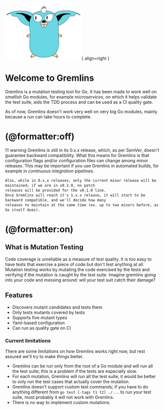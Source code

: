 ![Gremlins mascotte](assets/images/gremlins_mascotte.png){ align=right }

# Welcome to Gremlins

Gremlins is a mutation testing tool for Go. It has been made to work well on _smallish_ Go modules, for example
_microservices_, on which it helps validate the test suite, aids the TDD process and can be used as a CI quality gate.

As of now, Gremlins doesn't work very well on very big Go modules, mainly because a run can take hours to complete.

# (@formatter:off)
!!! warning
    Gremlins is still in its 0.x.x release, which, as per SemVer, doesn't guarantee backward compatibility. What this 
    means for Gremlins is that configuration flags and/or configuration files can change among minor releases. This may
    be important if you use Gremlins in automated builds, for example in _continuous integration_ pipelines.

    Also, while in 0.x.x releases, only the current minor release will be maintained; if we are in v0.2.0, no patch
    releases will be provided for the v0.1.0 line.
    Once Gremlins will reach it's 1.x.x release, it will start to be backward compatible, and we'll decide how many
    releases to maintain at the same time (ex. up to two minors before, as Go itself does).
# (@formatter:on)

## What is Mutation Testing

Code coverage is unreliable as a measure of test quality. It is too easy to have tests that exercise a piece of code but
don't test anything at all. Mutation testing works by mutating the code exercised by the tests and verifying if the
mutation is caught by the test suite. Imagine gremlins going into your code and messing around: will your test suit
catch their damage?

## Features

- Discovers mutant candidates and tests them
- Only tests mutants covered by tests
- Supports five mutant types
- Yaml-based configuration
- Can run as quality gate on CI

### Current limitations

There are some limitations on how Gremlins works right now, but rest assured we'll try to make things better.

- Gremlins can be run only from the root of a Go module and will run all the test suite; this is a problem if the tests
  are especially slow.
- For each mutation, Gremlins will run all the test suite; it would be better to only run the test cases that actually
  cover the mutation.
- Gremlins doesn't support custom test commands; if you have to do anything different from `go test [-tags t1 t2] ./...`
  to run your test suite, most probably it will not work with Gremlins.
- There is no way to implement custom mutations.
